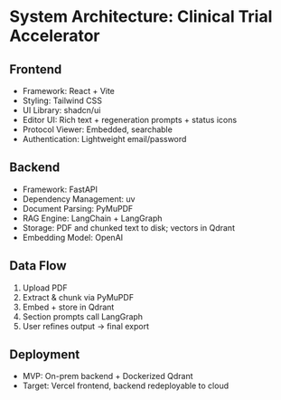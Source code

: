 # System Architecture: Clinical Trial Accelerator

## Frontend
- Framework: React + Vite
- Styling: Tailwind CSS
- UI Library: shadcn/ui
- Editor UI: Rich text + regeneration prompts + status icons
- Protocol Viewer: Embedded, searchable
- Authentication: Lightweight email/password

## Backend
- Framework: FastAPI
- Dependency Management: uv
- Document Parsing: PyMuPDF
- RAG Engine: LangChain + LangGraph
- Storage: PDF and chunked text to disk; vectors in Qdrant
- Embedding Model: OpenAI

## Data Flow
1. Upload PDF
2. Extract & chunk via PyMuPDF
3. Embed + store in Qdrant
4. Section prompts call LangGraph
5. User refines output → final export

## Deployment
- MVP: On-prem backend + Dockerized Qdrant
- Target: Vercel frontend, backend redeployable to cloud

